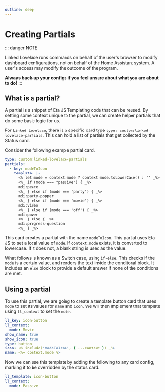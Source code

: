 ```yaml
---
outline: deep
---
```


# Creating Partials

::: danger NOTE

Linked Lovelace runs commands on behalf of the user's browser to modify dashboard configurations, not on behalf of the Home Assistant system. A user's access may modify the outcome of the program.

__Always back-up your configs if you feel unsure about what you are about to do!__
:::

## What is a partial?

A partial is a snippet of Eta JS Templating code that can be reused. By setting some context unique to the partial, we can create helper partials that do some basic logic for us.

For `Linked Lovelace`, there is a specific card type `type: custom:linked-lovelace-partials`. This can hold a list of partials that get collected by the Status card.

Consider the following example partial card.

```yaml
type: custom:linked-lovelace-partials
partials:
  - key: modeToIcon
    template: |-
      <% let mode = context.mode ? context.mode.toLowerCase() : '' _%>
      <%_ if (mode === "passive") { _%>
      mdi:peace
      <%_ } else if (mode === 'party') { _%>
      mdi:party-popper
      <%_ } else if (mode === 'movie') { _%>
      mdi:video
      <%_ } else if (mode === 'off') { _%>
      mdi:power
      <%_ } else { _%>
      mdi:progress-question
      <%_ } _%>
```

This card creates a partial with the name `modeToIcon`. This partial uses Eta JS to set a local value of `mode`. If `context.mode` exists,  it is converted to lowercase. If it does not, a blank string is used as the value.

What follows is known as a Switch case, using `if-else`. This checks if the `mode` is a certain value, and renders the text inside the conditonal block. It includes an `else` block to provide a default answer if none of the conditions are met.

## Using a partial

To use this partial, we are going to create a template button card that uses `mode` to set its values for `name` and `icon`. We will then implement that template using `ll_context` to set the `mode`.

```yaml
ll_key: icon-button
ll_context:
  mode: Movie
show_name: true
show_icon: true
type: button
icon: <%~include('modeToIcon', { ...context }) _%>
name: <%= context.mode %>
```

Now we can use this template by adding the following to any card config, marking it to be overridden by the status card.

```yaml
ll_template: icon-button
ll_context:
  mode: Passive
```
